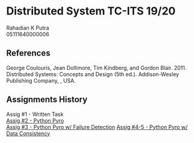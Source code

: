 # Distributed System TC-ITS 19/20
Rahadian K Putra  
05111640000006  

## References
George Coulouris, Jean Dollimore, Tim Kindberg, and Gordon Blair. 2011. Distributed Systems: Concepts and Design (5th ed.). Addison-Wesley Publishing Company, , USA. 
## Assignments History
Assig #1 - Written Task  
[Assig #2 - Python Pyro](https://github.com/rahadiankp/sister2019/tree/master/tugas2)  
[Assig #3 - Python Pyro w/ Failure Detection](https://github.com/rahadiankp/sister2019/tree/with-failure-detector)
[Assig #4-5 - Python Pyro w/ Data Consistency](https://github.com/rahadiankp/sister2019/tree/master/c1)  

